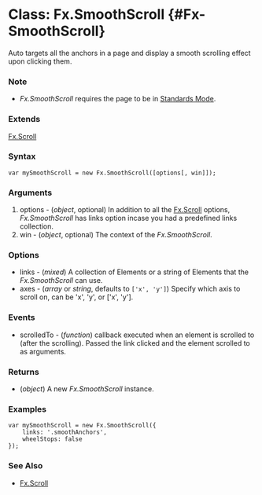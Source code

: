 Class: Fx.SmoothScroll {#Fx-SmoothScroll}
===================================

Auto targets all the anchors in a page and display a smooth scrolling effect upon clicking them.

### Note

- *Fx.SmoothScroll* requires the page to be in [Standards Mode](http://hsivonen.iki.fi/doctype/).

### Extends

[Fx.Scroll][]

### Syntax

	var mySmoothScroll = new Fx.SmoothScroll([options[, win]]);

### Arguments

1. options - (*object*, optional) In addition to all the [Fx.Scroll][] options, *Fx.SmoothScroll* has links option incase you had a predefined links collection.
2. win     - (*object*, optional) The context of the *Fx.SmoothScroll*.

### Options

* links - (*mixed*) A collection of Elements or a string <Selector> of Elements that the *Fx.SmoothScroll* can use.
* axes - (*array* or *string*, defaults to `['x', 'y']`) Specify which axis to scroll on, can be 'x', 'y', or ['x', 'y'].

### Events

* scrolledTo - (*function*) callback executed when an element is scrolled to (after the scrolling). Passed the link clicked and the element scrolled to as arguments.

### Returns

* (*object*) A new *Fx.SmoothScroll* instance.

### Examples

	var mySmoothScroll = new Fx.SmoothScroll({
		links: '.smoothAnchors',
		wheelStops: false
	});

### See Also

- [Fx.Scroll][]

[Fx.Scroll]: /more/Fx/Fx.Scroll
